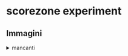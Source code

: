 # scorezone experiment


## Immagini

<details>
  <summary>mancanti</summary>
  <ul>
  <li>100-cover.png</li>
  <li>102-cover.png</li>
  <li>103-cover.png</li>
  <li>105-cover.png</li>
  <li>115-cover.png</li>
  <li>12-cover.png</li>
  <li>120-cover.png</li>
  <li>123-cover.png</li>
  <li>125-cover.png</li>
  <li>127-cover.png</li>
  <li>130-cover.png</li>
  <li>138-cover.png</li>
  <li>139-cover.png</li>
  <li>143-cover.png</li>
  <li>153-cover.png</li>
  <li>155-cover.png</li>
  <li>162-cover.png</li>
  <li>165-cover.png</li>
  <li>175-cover.png</li>
  <li>185-cover.png</li>
  <li>25-cover.png</li>
  <li>26-cover.png</li>
  <li>27-cover.png</li>
  <li>28-cover.png</li>
  <li>29-cover.png</li>
  <li>30-cover.png</li>
  <li>31-cover.png</li>
  <li>32-cover.png</li>
  <li>33-cover.png</li>
  <li>34-cover.png</li>
  <li>35-cover.png</li>
  <li>36-cover.png</li>
  <li>37-cover.png</li>
  <li>38-cover.png</li>
  <li>39-cover.png</li>
  <li>40-screen.png</li>
  <li>41-cover.png</li>
  <li>42-cover.png</li>
  <li>43-cover.png</li>
  <li>44-cover.png</li>
  <li>45-cover.png</li>
  <li>46-cover.png</li>
  <li>47-cover.png</li>
  <li>48-cover.png</li>
  <li>49-cover.png</li>
  <li>51-cover.png</li>
  <li>52-cover.png</li>
  <li>53-cover.png</li>
  <li>54-cover.png</li>
  <li>55-cover.png</li>
  <li>56-cover.png</li>
  <li>57-cover.png</li>
  <li>58-cover.png</li>
  <li>59-cover.png</li>
  <li>60-cover.png</li>
  <li>61-cover.png</li>
  <li>62-cover.png</li>
  <li>63-cover.png</li>
  <li>64-cover.png</li>
  <li>65-cover.png</li>
  <li>66-cover.png</li>
  <li>67-cover.png</li>
  <li>68-cover.png</li>
  <li>69-cover.png</li>
  <li>70-cover.png</li>
  <li>71-cover.png</li>
  <li>72-cover.png</li>
  <li>73-cover.png</li>
  <li>74-cover.png</li>
  <li>75-cover.png</li>
  <li>76-cover.png</li>
  <li>77-cover.png</li>
  <li>78-cover.png</li>
  <li>79-cover.png</li>
  <li>80-cover.png</li>
  <li>81-cover.png</li>
  <li>82-cover.png</li>
  <li>83-cover.png</li>
  <li>84-cover.png</li>
  <li>85-cover.png</li>
  <li>86-cover.png</li>
  <li>87-screen.png</li>
  <li>88-cover.png</li>
  <li>89-cover.png</li>
  <li>90-cover.png</li>
  <li>91-cover.png</li>
  <li>92-cover.png</li>
  <li>93-cover.png</li>
  <li>94-cover.png</li>
  <li>96-cover.png</li>
  </ul>
</details>
